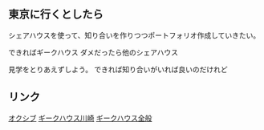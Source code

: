 ## 東京に行くとしたら
シェアハウスを使って、知り合いを作りつつポートフォリオ作成していきたい。

できればギークハウス
ダメだったら他のシェアハウス

見学をとりあえずしよう。
できれば知り合いがいれば良いのだけれど

## リンク
[オクシブ](https://share-park.com/estates/index/288/)
[ギークハウス川崎](https://colish.net/concepts/1314)
[ギークハウス全般](https://geekhouse.github.io/rooms/)
